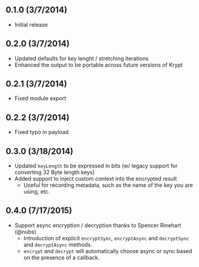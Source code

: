 ## 0.1.0 (3/7/2014)

+ Initial release

## 0.2.0 (3/7/2014)

+ Updated defaults for key lenght / stretching iterations
+ Enhanced the output to be portable across future versions of Krypt

## 0.2.1 (3/7/2014)

+ Fixed module export

## 0.2.2 (3/7/2014)

+ Fixed typo in payload

## 0.3.0 (3/18/2014)

+ Updated `keyLength` to be expressed in bits (w/ legacy support for converting 32 Byte length keys)
+ Added support to inject custom context into the encrypted result
  + Useful for recording metadata, such as the name of the key you are using, etc.

## 0.4.0 (7/17/2015)

+ Support async encryption / decryption thanks to Spencer Rinehart (@nubs)
  + Introduction of explicit `encryptSync`, `encryptAsync` and `decryptSync` and `decryptAsync` methods.
  + `encrypt` and `decrypt` will automatically choose async or sync based on the presence of a callback.
